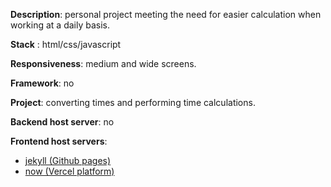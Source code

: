 __Description__: personal project meeting the need for easier calculation when working at a daily basis.

__Stack__ : html/css/javascript

__Responsiveness__: medium and wide screens.
 
__Framework__: no
 
__Project__: converting times and performing time calculations.

__Backend host server__: no

__Frontend host servers__: 
- [jekyll (Github pages)](https://nedj78.github.io/MyTimeConverter/)
- [now (Vercel platform)](https://myconvertor.vercel.app/)
